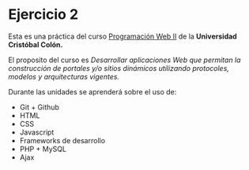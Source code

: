 # Ejercicio 2
Esta es una práctica del curso [Programación Web II](http://ucc.mx/) de la **Universidad Cristóbal Colón.**

El proposito del curso es *Desarrollar aplicaciones Web que permitan la construcción de portales y/o sitios dinámicos utilizando protocoles, modelos y arquitecturas vigentes.*

Durante las unidades se aprenderá sobre el uso de:

* Git + Github
* HTML
* CSS
* Javascript
* Frameworks de desarrollo
* PHP + MySQL
* Ajax
